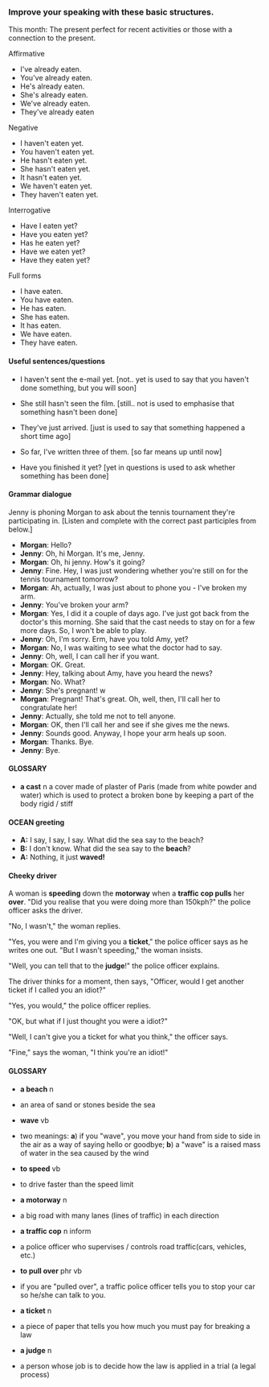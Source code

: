 ### Improve your speaking with these basic structures.

This month: The present perfect for recent activities or those with a connection to the present.

Affirmative
+ I've already eaten.
+ You've already eaten.
+ He's already eaten.
+ She's already eaten.
+ We've already eaten.
+ They've already eaten

Negative
+ I haven't eaten yet.
+ You haven't eaten yet.
+ He hasn't eaten yet.
+ She hasn't eaten yet.
+ It hasn't eaten yet.
+ We haven't eaten yet.
+ They haven't eaten yet.

Interrogative
+ Have I eaten yet?
+ Have you eaten yet?
+ Has he eaten yet?
+ Have we eaten yet?
+ Have they eaten yet?

Full forms
+ I have eaten.
+ You have eaten.
+ He has eaten.
+ She has eaten.
+ It has eaten.
+ We have eaten.
+ They have eaten.

#### Useful sentences/questions
+ I haven't sent the e-mail yet. [not.. yet is used to say that you haven't done something, but you will soon]

+ She still hasn't seen the film. [still.. not is used to emphasise that something hasn't been done]

+ They've just arrived. [just is used to say that something happened a short time ago]

+ So far, I've written three of them. [so far means up until now]

+ Have you finished it yet? [yet in questions is used to ask whether something has been done]

#### Grammar dialogue
Jenny is phoning Morgan to ask about the tennis tournament they're participating in. [Listen and complete with the correct past participles from below.]

+ **Morgan**: Hello?
+ **Jenny**: Oh, hi Morgan. It's me, Jenny.
+ **Morgan**: Oh, hi jenny. How's it going?
+ **Jenny**: Fine. Hey, I was just wondering whether you're still on for the tennis tournament tomorrow?
+ **Morgan**: Ah, actually, I was just about to phone you - I've broken my arm.
+ **Jenny**: You've broken your arm?
+ **Morgan**: Yes, I did it a couple of days ago. I've just got back from the doctor's this morning. She said that the cast needs to stay on for a few more days. So, I won't be able to play.
+ **Jenny**: Oh, I'm sorry. Erm, have you told Amy, yet?
+ **Morgan**: No, I was waiting to see what the doctor had to say.
+ **Jenny**: Oh, well, I can call her if you want.
+ **Morgan**: OK. Great.
+ **Jenny**: Hey, talking about Amy, have you heard the news?
+ **Morgan**: No. What?
+ **Jenny**: She's pregnant! w
+ **Morgan**: Pregnant! That's great. Oh, well, then, I'll call her to congratulate her!
+ **Jenny**: Actually, she told me not to tell anyone. 
+ **Morgan**: OK, then I'll call her and see if she gives me the news.
+ **Jenny**: Sounds good. Anyway, I hope your arm heals up soon. 
+ **Morgan**: Thanks. Bye.
+ **Jenny**: Bye.

#### GLOSSARY
+ **a cast** n
a cover made of plaster of Paris (made from white powder and water) which is used to protect a broken bone by keeping a part of the body rigid / stiff

#### OCEAN greeting
+ **A:** I say, I say, I say. What did the sea say to the beach?
+ **B:** I don't know. What did the sea say to the **beach**?
+ **A:** Nothing, it just **waved!**


#### Cheeky driver

A woman is **speeding** down the **motorway** when a **traffic cop pulls** her **over**. "Did you realise that you were doing more than 150kph?" the police officer asks the driver.

"No, I wasn't," the woman replies.

"Yes, you were and I'm giving you a **ticket**," the police officer says as he writes one out. "But I wasn't speeding," the woman insists.

"Well, you can tell that to the **judge**!" the police officer explains.

The driver thinks for a moment, then says, "Officer, would I get another ticket if I called you an idiot?"

"Yes, you would," the police officer replies.

"OK, but what if I just thought you were a idiot?"

"Well, I can't give you a ticket for what you think," the officer says.

"Fine," says the woman, "I think you're an idiot!"

#### GLOSSARY
+ **a beach** n
- an area of sand or stones beside the sea
+ **wave** vb
- two meanings: **a**) if you "wave", you move your hand from side to side in the air as a way of saying hello or goodbye; **b**) a "wave" is a raised mass of water in the sea caused by the wind
+ **to speed** vb
- to drive faster than the speed limit
+ **a motorway** n
- a big road with many lanes (lines of traffic) in each direction
+ **a traffic cop** n inform
- a police officer who supervises / controls road traffic(cars, vehicles, etc.)
+ **to pull over** phr vb
- if you are "pulled over", a traffic police officer tells you to stop your car so he/she can talk to you.
+ **a ticket** n
- a piece of paper that tells you how much you must pay for breaking a law
+ **a judge** n
- a person whose job is to decide how the law is applied in a trial (a legal process)
